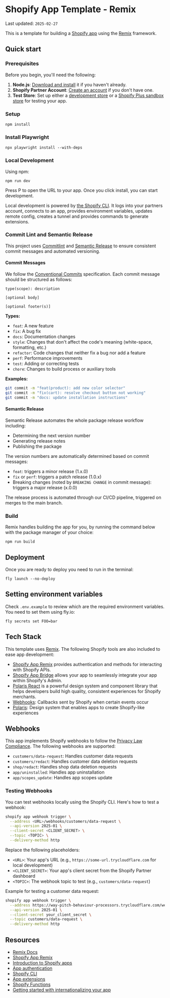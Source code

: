 # Shopify App Template - Remix

Last updated: `2025-02-27`

This is a template for building a [Shopify app](https://shopify.dev/docs/apps/getting-started) using the [Remix](https://remix.run) framework.

## Quick start

### Prerequisites

Before you begin, you'll need the following:

1. **Node.js**: [Download and install](https://nodejs.org/en/download/) it if you haven't already.
2. **Shopify Partner Account**: [Create an account](https://partners.shopify.com/signup) if you don't have one.
3. **Test Store**: Set up either a [development store](https://help.shopify.com/en/partners/dashboard/development-stores#create-a-development-store) or a [Shopify Plus sandbox store](https://help.shopify.com/en/partners/dashboard/managing-stores/plus-sandbox-store) for testing your app.

### Setup

```shell
npm install
```

### Install Playwright

```shell
npx playwright install --with-deps
```

### Local Development

Using npm:

```shell
npm run dev
```

Press P to open the URL to your app. Once you click install, you can start development.

Local development is powered by [the Shopify CLI](https://shopify.dev/docs/apps/tools/cli). It logs into your partners account, connects to an app, provides environment variables, updates remote config, creates a tunnel and provides commands to generate extensions.

### Commit Lint and Semantic Release

This project uses [Commitlint](https://commitlint.js.org/) and [Semantic Release](https://semantic-release.gitbook.io/semantic-release/) to ensure consistent commit messages and automated versioning.

#### Commit Messages

We follow the [Conventional Commits](https://www.conventionalcommits.org/) specification. Each commit message should be structured as follows:

```
type(scope): description

[optional body]

[optional footer(s)]
```

**Types:**

- `feat`: A new feature
- `fix`: A bug fix
- `docs`: Documentation changes
- `style`: Changes that don't affect the code's meaning (white-space, formatting, etc.)
- `refactor`: Code changes that neither fix a bug nor add a feature
- `perf`: Performance improvements
- `test`: Adding or correcting tests
- `chore`: Changes to build process or auxiliary tools

**Examples:**

```sh
git commit -m "feat(product): add new color selector"
git commit -m "fix(cart): resolve checkout button not working"
git commit -m "docs: update installation instructions"
```

#### Semantic Release

Semantic Release automates the whole package release workflow including:

- Determining the next version number
- Generating release notes
- Publishing the package

The version numbers are automatically determined based on commit messages:

- `feat`: triggers a minor release (1.x.0)
- `fix` or `perf`: triggers a patch release (1.0.x)
- Breaking changes (noted by `BREAKING CHANGE` in commit message): triggers a major release (x.0.0)

The release process is automated through our CI/CD pipeline, triggered on merges to the main branch.

### Build

Remix handles building the app for you, by running the command below with the package manager of your choice:

```shell
npm run build
```

## Deployment

Once you are ready to deploy you need to run in the terminal:

```shell
fly launch --no-deploy
```

## Setting environment variables

Check `.env.example` to review which are the required environment variables. You need to set them using fly.io:

```
fly secrets set FOO=bar
```

## Tech Stack

This template uses [Remix](https://remix.run). The following Shopify tools are also included to ease app development:

- [Shopify App Remix](https://shopify.dev/docs/api/shopify-app-remix) provides authentication and methods for interacting with Shopify APIs.
- [Shopify App Bridge](https://shopify.dev/docs/apps/tools/app-bridge) allows your app to seamlessly integrate your app within Shopify's Admin.
- [Polaris React](https://polaris.shopify.com/) is a powerful design system and component library that helps developers build high quality, consistent experiences for Shopify merchants.
- [Webhooks](https://github.com/Shopify/shopify-app-js/tree/main/packages/shopify-app-remix#authenticating-webhook-requests): Callbacks sent by Shopify when certain events occur
- [Polaris](https://polaris.shopify.com/): Design system that enables apps to create Shopify-like experiences

## Webhooks

This app implements Shopify webhooks to follow the [Privacy Law Compliance](https://shopify.dev/docs/apps/build/privacy-law-compliance). The following webhooks are supported:

- `customers/data-request`: Handles customer data requests
- `customers/redact`: Handles customer data deletion requests
- `shop/redact`: Handles shop data deletion requests
- `app/uninstalled`: Handles app uninstallation
- `app/scopes_update`: Handles app scopes update

### Testing Webhooks

You can test webhooks locally using the Shopify CLI. Here's how to test a webhook:

```bash
shopify app webhook trigger \
  --address <URL>/webhooks/customers/data-request \
  --api-version 2025-01 \
  --client-secret <CLIENT_SECRET> \
  --topic <TOPIC> \
  --delivery-method http
```

Replace the following placeholders:

- `<URL>`: Your app's URL (e.g., `https://some-url.trycloudflare.com` for local development)
- `<CLIENT_SECRET>`: Your app's client secret from the Shopify Partner dashboard
- `<TOPIC>`: The webhook topic to test (e.g., `customers/data-request`)

Example for testing a customer data request:

```bash
shopify app webhook trigger \
  --address https://way-pitch-behaviour-processors.trycloudflare.com/webhooks/customers/data-request \
  --api-version 2025-01 \
  --client-secret your_client_secret \
  --topic customers/data-request \
  --delivery-method http
```

## Resources

- [Remix Docs](https://remix.run/docs/en/v1)
- [Shopify App Remix](https://shopify.dev/docs/api/shopify-app-remix)
- [Introduction to Shopify apps](https://shopify.dev/docs/apps/getting-started)
- [App authentication](https://shopify.dev/docs/apps/auth)
- [Shopify CLI](https://shopify.dev/docs/apps/tools/cli)
- [App extensions](https://shopify.dev/docs/apps/app-extensions/list)
- [Shopify Functions](https://shopify.dev/docs/api/functions)
- [Getting started with internationalizing your app](https://shopify.dev/docs/apps/best-practices/internationalization/getting-started)
